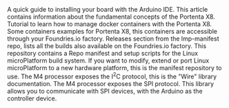 <EssentialsColumn title="First Steps">
    <EssentialElement title="Quickstart Guide" type="getting-started" link="http://docs.arduino.cc/tutorials/portenta-x8/out-of-the-box">
        A quick guide to installing your board with the Arduino IDE.
    </EssentialElement>
    <EssentialElement link="https://docs.arduino.cc/tutorials/portenta-x8/x8-fundamentals" title="Fundamentals of Portenta X8" type="tutorial">
        This article contains information about the fundamental concepts of the Portenta X8.
    </EssentialElement>
    <EssentialElement link="https://docs.arduino.cc/tutorials/portenta-x8/docker-container" title="Containers management" type="tutorial">
        Tutorial to learn how to manage docker containers with the Portenta X8.
    </EssentialElement>
</EssentialsColumn>

<EssentialsColumn title="Suggested Repositories">
    <EssentialElement link="https://github.com/arduino/portenta-containers" title="Portenta X8 containers" type="article">
        Some containers examples for Portenta X8, this containers are accessible through your Foundries.io factory.
    </EssentialElement>
    <EssentialElement link="https://github.com/arduino/lmp-manifest/releases" title="OS Images" type="tutorial">
        Releases section from the lmp-manifest repo, lists all the builds also available on the Foundries.io factory.
    </EssentialElement>
    <EssentialElement link="https://github.com/arduino/lmp-manifest" title="Manifest repository" type="article">
        This repository contains a Repo manifest and setup scripts for the Linux microPlatform build system. If you want to modify, extend or port Linux microPlatform to a new hardware platform, this is the manifest repository to use.
    </EssentialElement>
</EssentialsColumn>

<EssentialsColumn title="Suggested libraries">
      <EssentialElement link="https://www.arduino.cc/en/Reference/Wire" title="Arduino Wire" type="library">
            The M4 processor exposes the I<sup>2</sup>C protocol, this is the "Wire" library documentation.
    </EssentialElement>
      <EssentialElement link="https://www.arduino.cc/reference/en/language/functions/communication/spi/" title="Arduino SPI" type="library">
            The M4 processor exposes the SPI protocol. This library allows you to communicate with SPI devices, with the Arduino as the controller device.
    </EssentialElement>
</EssentialsColumn>